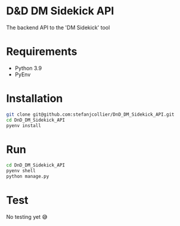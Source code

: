 # D&D DM Sidekick API

 The backend API to the 'DM Sidekick' tool
 

# Requirements
- Python 3.9
- PyEnv

# Installation
```bash
git clone git@github.com:stefanjcollier/DnD_DM_Sidekick_API.git
cd DnD_DM_Sidekick_API
pyenv install
```

# Run
```bash
cd DnD_DM_Sidekick_API
pyenv shell
python manage.py
```

# Test
No testing yet 😅
